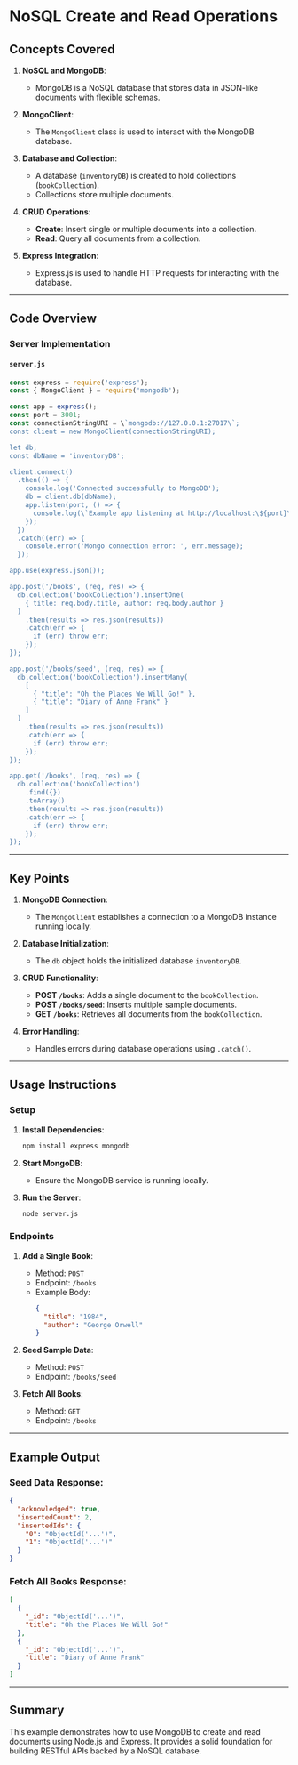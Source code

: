 # NoSQL Create and Read Operations

## Concepts Covered

1. **NoSQL and MongoDB**:

   - MongoDB is a NoSQL database that stores data in JSON-like documents with flexible schemas.

2. **MongoClient**:

   - The `MongoClient` class is used to interact with the MongoDB database.

3. **Database and Collection**:

   - A database (`inventoryDB`) is created to hold collections (`bookCollection`).
   - Collections store multiple documents.

4. **CRUD Operations**:

   - **Create**: Insert single or multiple documents into a collection.
   - **Read**: Query all documents from a collection.

5. **Express Integration**:
   - Express.js is used to handle HTTP requests for interacting with the database.

---

## Code Overview

### **Server Implementation**

#### **`server.js`**

```javascript
const express = require('express');
const { MongoClient } = require('mongodb');

const app = express();
const port = 3001;
const connectionStringURI = \`mongodb://127.0.0.1:27017\`;
const client = new MongoClient(connectionStringURI);

let db;
const dbName = 'inventoryDB';

client.connect()
  .then(() => {
    console.log('Connected successfully to MongoDB');
    db = client.db(dbName);
    app.listen(port, () => {
      console.log(\`Example app listening at http://localhost:\${port}\`);
    });
  })
  .catch((err) => {
    console.error('Mongo connection error: ', err.message);
  });

app.use(express.json());

app.post('/books', (req, res) => {
  db.collection('bookCollection').insertOne(
    { title: req.body.title, author: req.body.author }
  )
    .then(results => res.json(results))
    .catch(err => {
      if (err) throw err;
    });
});

app.post('/books/seed', (req, res) => {
  db.collection('bookCollection').insertMany(
    [
      { "title": "Oh the Places We Will Go!" },
      { "title": "Diary of Anne Frank" }
    ]
  )
    .then(results => res.json(results))
    .catch(err => {
      if (err) throw err;
    });
});

app.get('/books', (req, res) => {
  db.collection('bookCollection')
    .find({})
    .toArray()
    .then(results => res.json(results))
    .catch(err => {
      if (err) throw err;
    });
});
```

---

## Key Points

1. **MongoDB Connection**:

   - The `MongoClient` establishes a connection to a MongoDB instance running locally.

2. **Database Initialization**:

   - The `db` object holds the initialized database `inventoryDB`.

3. **CRUD Functionality**:

   - **POST `/books`**: Adds a single document to the `bookCollection`.
   - **POST `/books/seed`**: Inserts multiple sample documents.
   - **GET `/books`**: Retrieves all documents from the `bookCollection`.

4. **Error Handling**:
   - Handles errors during database operations using `.catch()`.

---

## Usage Instructions

### **Setup**

1. **Install Dependencies**:

   ```bash
   npm install express mongodb
   ```

2. **Start MongoDB**:

   - Ensure the MongoDB service is running locally.

3. **Run the Server**:
   ```bash
   node server.js
   ```

### **Endpoints**

1. **Add a Single Book**:

   - Method: `POST`
   - Endpoint: `/books`
   - Example Body:
     ```json
     {
       "title": "1984",
       "author": "George Orwell"
     }
     ```

2. **Seed Sample Data**:

   - Method: `POST`
   - Endpoint: `/books/seed`

3. **Fetch All Books**:
   - Method: `GET`
   - Endpoint: `/books`

---

## Example Output

### Seed Data Response:

```json
{
  "acknowledged": true,
  "insertedCount": 2,
  "insertedIds": {
    "0": "ObjectId('...')",
    "1": "ObjectId('...')"
  }
}
```

### Fetch All Books Response:

```json
[
  {
    "_id": "ObjectId('...')",
    "title": "Oh the Places We Will Go!"
  },
  {
    "_id": "ObjectId('...')",
    "title": "Diary of Anne Frank"
  }
]
```

---

## Summary

This example demonstrates how to use MongoDB to create and read documents using Node.js and Express. It provides a solid foundation for building RESTful APIs backed by a NoSQL database.
